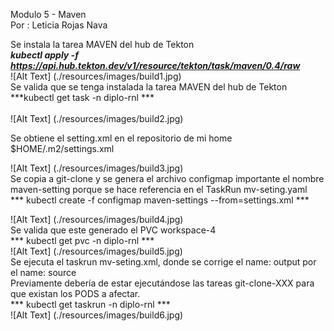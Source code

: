Modulo 5 -  Maven <br>
Por : Leticia Rojas Nava<br>

Se instala  la tarea MAVEN del hub de Tekton <br>
***kubectl apply -f https://api.hub.tekton.dev/v1/resource/tekton/task/maven/0.4/raw*** <br>
 ![Alt Text] (./resources/images/build1.jpg) <br>
Se valida que se tenga instalada la tarea MAVEN del hub de Tekton <br>
***kubectl get task -n diplo-rnl *** <br>
  <br>
 ![Alt Text] (./resources/images/build2.jpg) <br>

Se obtiene el setting.xml en el repositorio de mi home $HOME/.m2/settings.xml <br>

 ![Alt Text] (./resources/images/build3.jpg) <br>
Se copia a git-clone y se genera el archivo configmap importante el nombre maven-setting porque se hace referencia en el TaskRun mv-seting.yaml <br>
*** kubectl create -f configmap maven-settings --from=settings.xml *** <br>

 ![Alt Text] (./resources/images/build4.jpg) <br>
Se valida que este generado el PVC workspace-4 <br>
*** kubectl get pvc -n diplo-rnl *** <br>
 ![Alt Text] (./resources/images/build5.jpg) <br>
Se ejecuta el taskrun mv-seting.xml, donde se corrige el name: output por el name: source <br>
Previamente debería de estar ejecutándose las tareas git-clone-XXX para que existan los PODS a afectar. <br>
*** kubectl get taskrun -n diplo-rnl *** <br>
 ![Alt Text] (./resources/images/build6.jpg) <br>
